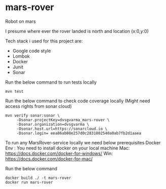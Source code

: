 # mars-rover
Robot on mars

I presume where ever the rover landed is north and location (x:0,y:0) 

Tech stack i used for this project are:

- Google code style 
- Lombok
- Docker
- Junit
- Sonar 

Run the below command to run tests locally 

```
mvn test
```


Run the below command to check code coverage locally (Might need access rights from sonar cloud)

```
mvn verify sonar:sonar \
     -Dsonar.projectKey=dvsgvarma_mars-rover \
     -Dsonar.organization=dvsgvarma \
     -Dsonar.host.url=https://sonarcloud.io \
     -Dsonar.login= eea86ab08e257d0c2831802540a0ab7fb2d1aaea
```


To run any MarsRover-service locally we need below prerequisites
Docker Env : You need to install docker on your local machine
Mac: https://docs.docker.com/docker-for-windows/
Win: https://docs.docker.com/docker-for-mac/

Run the below command 
```
docker build ./ -t mars-rover
docker run mars-rover
```
